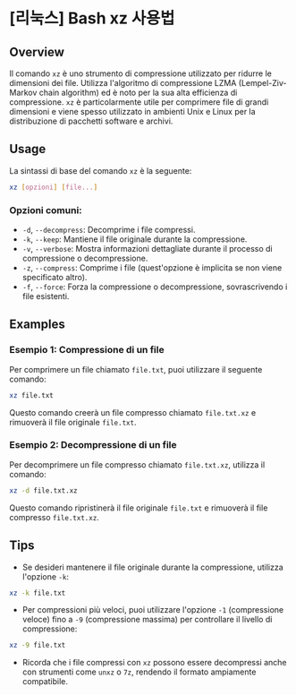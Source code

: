 # [리눅스] Bash xz 사용법

## Overview
Il comando `xz` è uno strumento di compressione utilizzato per ridurre le dimensioni dei file. Utilizza l'algoritmo di compressione LZMA (Lempel-Ziv-Markov chain algorithm) ed è noto per la sua alta efficienza di compressione. `xz` è particolarmente utile per comprimere file di grandi dimensioni e viene spesso utilizzato in ambienti Unix e Linux per la distribuzione di pacchetti software e archivi.

## Usage
La sintassi di base del comando `xz` è la seguente:

```bash
xz [opzioni] [file...]
```

### Opzioni comuni:
- `-d`, `--decompress`: Decomprime i file compressi.
- `-k`, `--keep`: Mantiene il file originale durante la compressione.
- `-v`, `--verbose`: Mostra informazioni dettagliate durante il processo di compressione o decompressione.
- `-z`, `--compress`: Comprime i file (quest'opzione è implicita se non viene specificato altro).
- `-f`, `--force`: Forza la compressione o decompressione, sovrascrivendo i file esistenti.

## Examples
### Esempio 1: Compressione di un file
Per comprimere un file chiamato `file.txt`, puoi utilizzare il seguente comando:

```bash
xz file.txt
```
Questo comando creerà un file compresso chiamato `file.txt.xz` e rimuoverà il file originale `file.txt`.

### Esempio 2: Decompressione di un file
Per decomprimere un file compresso chiamato `file.txt.xz`, utilizza il comando:

```bash
xz -d file.txt.xz
```
Questo comando ripristinerà il file originale `file.txt` e rimuoverà il file compresso `file.txt.xz`.

## Tips
- Se desideri mantenere il file originale durante la compressione, utilizza l'opzione `-k`:

```bash
xz -k file.txt
```

- Per compressioni più veloci, puoi utilizzare l'opzione `-1` (compressione veloce) fino a `-9` (compressione massima) per controllare il livello di compressione:

```bash
xz -9 file.txt
```

- Ricorda che i file compressi con `xz` possono essere decompressi anche con strumenti come `unxz` o `7z`, rendendo il formato ampiamente compatibile.